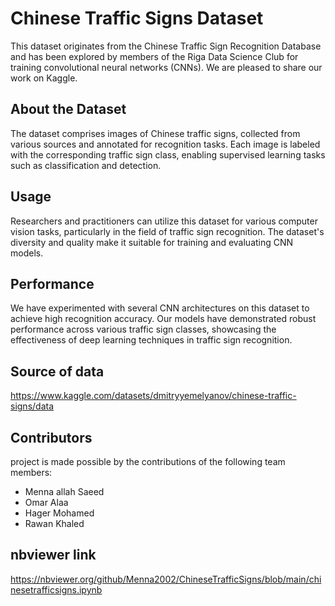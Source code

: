 # Chinese Traffic Signs Dataset

This dataset originates from the Chinese Traffic Sign Recognition Database and has been explored by members of the Riga Data Science Club for training convolutional neural networks (CNNs). We are pleased to share our work on Kaggle.

## About the Dataset

The dataset comprises images of Chinese traffic signs, collected from various sources and annotated for recognition tasks. Each image is labeled with the corresponding traffic sign class, enabling supervised learning tasks such as classification and detection.

## Usage

Researchers and practitioners can utilize this dataset for various computer vision tasks, particularly in the field of traffic sign recognition. The dataset's diversity and quality make it suitable for training and evaluating CNN models.

## Performance

We have experimented with several CNN architectures on this dataset to achieve high recognition accuracy. Our models have demonstrated robust performance across various traffic sign classes, showcasing the effectiveness of deep learning techniques in traffic sign recognition.

## Source of data

https://www.kaggle.com/datasets/dmitryyemelyanov/chinese-traffic-signs/data

## Contributors

project is made possible by the contributions of the following team members:

- Menna allah Saeed 
- Omar Alaa 
- Hager Mohamed
- Rawan Khaled

## nbviewer link
https://nbviewer.org/github/Menna2002/ChineseTrafficSigns/blob/main/chinesetrafficsigns.ipynb

